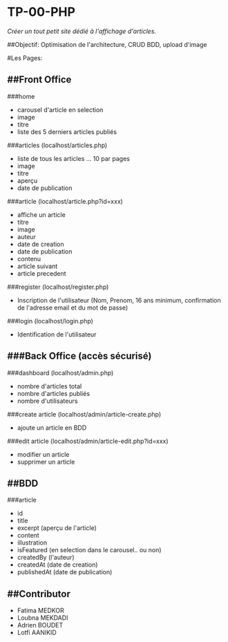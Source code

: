 # TP-00-PHP
*Créer un tout petit site dédié à l'affichage d'articles.*

##Objectif: Optimisation de l'architecture, CRUD BDD, upload d'image


#Les Pages:

##Front Office
---

###home
   - carousel d'article en selection
   - image 
   - titre
   - liste des 5 derniers articles publiés

###articles (localhost/articles.php)
   - liste de tous les articles ... 10 par pages
   - image 
   - titre
   - aperçu
   - date de publication

###article (localhost/article.php?id=xxx)
   - affiche un article
   - titre
   - image
   - auteur 
   - date de creation 
   - date de publication 
   - contenu
   - article suivant
   - article precedent

###register (localhost/register.php)
   - Inscription de l'utilisateur (Nom, Prenom, 16 ans minimum, confirmation de l'adresse email et du mot de passe)

###login (localhost/login.php)
   - Identification de l'utilisateur


###Back Office  (accès sécurisé)
---

###dashboard  (localhost/admin.php)
   - nombre d'articles total
   - nombre d'articles publiés
   - nombre d'utilisateurs

###create article (localhost/admin/article-create.php)
   - ajoute un article en BDD

###edit article (localhost/admin/article-edit.php?id=xxx)
   - modifier un article 
   - supprimer un article

##BDD
---
###article
- id
- title
- excerpt (aperçu de l'article)
- content
- illustration
- isFeatured (en selection dans le carousel.. ou non)
- createdBy (l'auteur)
- createdAt (date de creation)
- publishedAt (date de publication)

##Contributor
---
 - Fatima MEDKOR
 - Loubna MEKDADI
 - Adrien BOUDET
 - Lotfi AANIKID
